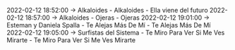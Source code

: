 2022-02-12 18:52:00 -> Alkaloides - Alkaloides - Ella viene del futuro
2022-02-12 18:57:00 -> Alkaloides - Ojeras - Ojeras
2022-02-12 19:01:00 -> Esteman y Daniela Spalla - Te Alejas Más De Mí - Te Alejas Más De Mí
2022-02-12 19:05:00 -> Surfistas del Sistema - Te Miro Para Ver Si Me Ves Mirarte - Te Miro Para Ver Si Me Ves Mirarte
